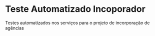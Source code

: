 # Teste Automatizado Incoporador

Testes automatizados nos serviços para o projeto de incorporação de agências 
